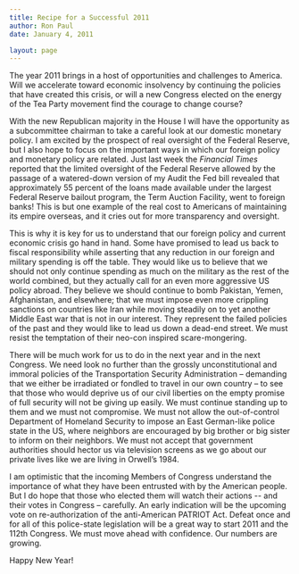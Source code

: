 ```yaml
---
title: Recipe for a Successful 2011
author: Ron Paul
date: January 4, 2011

layout: page
---
```


The year 2011 brings in a host of opportunities and challenges to
America. Will we accelerate toward economic insolvency by continuing the
policies that have created this crisis, or will a new Congress elected
on the energy of the Tea Party movement find the courage to change
course?

With the new Republican majority in the House I will have the
opportunity as a subcommittee chairman to take a careful look at our
domestic monetary policy. I am excited by the prospect of real oversight
of the Federal Reserve, but I also hope to focus on the important ways
in which our foreign policy and monetary policy are related. Just last
week the *Financial Times* reported that the limited oversight of the
Federal Reserve allowed by the passage of a watered-down version of my
Audit the Fed bill revealed that approximately 55 percent of the loans
made available under the largest Federal Reserve bailout program, the
Term Auction Facility, went to foreign banks! This is but one example of
the real cost to Americans of maintaining its empire overseas, and it
cries out for more transparency and oversight.

This is why it is key for us to understand that our foreign policy and
current economic crisis go hand in hand. Some have promised to lead us
back to fiscal responsibility while asserting that any reduction in our
foreign and military spending is off the table. They would like us to
believe that we should not only continue spending as much on the
military as the rest of the world combined, but they actually call for
an even more aggressive US policy abroad. They believe we should
continue to bomb Pakistan, Yemen, Afghanistan, and elsewhere; that we
must impose even more crippling sanctions on countries like Iran while
moving steadily on to yet another Middle East war that is not in our
interest. They represent the failed policies of the past and they would
like to lead us down a dead-end street. We must resist the temptation of
their neo-con inspired scare-mongering.

There will be much work for us to do in the next year and in the next
Congress. We need look no further than the grossly unconstitutional and
immoral policies of the Transportation Security Administration –
demanding that we either be irradiated or fondled to travel in our own
country – to see that those who would deprive us of our civil liberties
on the empty promise of full security will not be giving up easily. We
must continue standing up to them and we must not compromise. We must
not allow the out-of-control Department of Homeland Security to impose
an East German-like police state in the US, where neighbors are
encouraged by big brother or big sister to inform on their neighbors. We
must not accept that government authorities should hector us via
television screens as we go about our private lives like we are living
in Orwell’s 1984. 

I am optimistic that the incoming Members of Congress understand the
importance of what they have been entrusted with by the American people.
But I do hope that those who elected them will watch their actions --
and their votes in Congress – carefully. An early indication will be the
upcoming vote on re-authorization of the anti-American PATRIOT Act.
Defeat once and for all of this police-state legislation will be a great
way to start 2011 and the 112th Congress.  We must move ahead with
confidence. Our numbers are growing.

Happy New Year!
